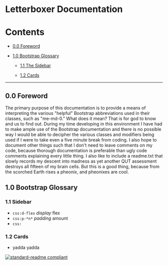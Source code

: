 # Letterboxer Documentation

# Contents

- [0.0 Foreword](##0-0-foreword)

- [1.0 Bootstrap Glossary](##1-0-bootstrap-glossary)

    - [1.1 The Sidebar](###1-1-sidebar)

    - [1.2 Cards](###1-2-cards)

---

## 0.0 Foreword
The primary purpose of this documentation is to provide a means of interpreting the various "helpful" Bootstrap abbreviations 
used in their classes, such as "me-md-0." What does it mean? That is for god to know and us to find out. During my time 
developing in this environment I have had to make ample use of the Bootstrap documentation and there is no possible way I 
would be able to decipher the various classes and modifiers being used if I were to take even a five minute break from coding. 
I also hope to document other things such that I don't need to leave comments on my code, because thorough documentation is 
preferable than ugly code comments explaining every little thing. I also like to include a readme.txt that slowly records my 
descent into madness as yet another QUT assessment destroys all fifteen of my brain cells. But this is a good thing, because 
from the scorched Earth rises a pheonix, and pheonixes are cool.

## 1.0 Bootstrap Glossary
### 1.1 Sidebar
  * `css:d-flex` *display* flex
  * `css:p-*n*` *padding* amount
  * `css:`
### 1.2 Cards
  * yadda yadda


[![standard-readme compliant](https://img.shields.io/badge/readme%20style-standard-brightgreen.svg?style=flat-square)](https://github.com/RichardLitt/standard-readme)
